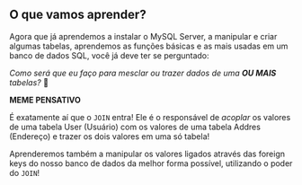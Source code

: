 ## O que vamos aprender?

Agora que já aprendemos a instalar o MySQL Server, a manipular e criar algumas tabelas, aprendemos as funções básicas e as mais usadas em um banco de dados SQL, você já deve ter se perguntado:  

*Como será que eu faço para mesclar ou trazer dados de uma **OU MAIS** tabelas?* 🤔  

**MEME PENSATIVO**

É exatamente aí que o ``JOIN`` entra! Ele é o responsável de *acoplar* os valores de uma tabela User (Usuário) com os valores de uma tabela Addres (Endereço) e trazer os dois valores em uma só tabela!  

Aprenderemos também a manipular os valores ligados através das foreign keys do nosso banco de dados da melhor forma possível, utilizando o poder do ``JOIN``!  